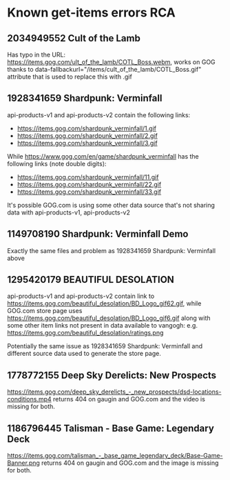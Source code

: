 Known get-items errors RCA
==========================

## 2034949552 Cult of the Lamb

Has typo in the URL: https://items.gog.com/ult_of_the_lamb/COTL_Boss.webm, works on GOG thanks to data-fallbackurl="/items/cult_of_the_lamb/COTL_Boss.gif" attribute that is used to replace this with .gif

## 1928341659 Shardpunk: Verminfall

api-products-v1 and api-products-v2 contain the following links:

- https://items.gog.com/shardpunk_verminfall/1.gif
- https://items.gog.com/shardpunk_verminfall/2.gif
- https://items.gog.com/shardpunk_verminfall/3.gif

While https://www.gog.com/en/game/shardpunk_verminfall has the following links (note double digits):

- https://items.gog.com/shardpunk_verminfall/11.gif
- https://items.gog.com/shardpunk_verminfall/22.gif
- https://items.gog.com/shardpunk_verminfall/33.gif

It's possible GOG.com is using some other data source that's not sharing data with api-products-v1, api-products-v2

## 1149708190 Shardpunk: Verminfall Demo

Exactly the same files and problem as 1928341659 Shardpunk: Verminfall above

## 1295420179 BEAUTIFUL DESOLATION

api-products-v1 and api-products-v2 contain link to https://items.gog.com/beautiful_desolation/BD_Logo_gif62.gif, while GOG.com store page uses https://items.gog.com/beautiful_desolation/BD_Logo_gif6.gif along with some other item links not present in data available to vangogh: e.g. https://items.gog.com/beautiful_desolation/ratings.png

Potentially the same issue as 1928341659 Shardpunk: Verminfall and different source data used to generate the store page.

## 1778772155 Deep Sky Derelicts: New Prospects

https://items.gog.com/deep_sky_derelicts_-_new_prospects/dsd-locations-conditions.mp4 returns 404 on gaugin and GOG.com and the video is missing for both.

## 1186796445 Talisman - Base Game: Legendary Deck 
https://items.gog.com/talisman_-_base_game_legendary_deck/Base-Game-Banner.png returns 404 on gaugin and GOG.com and the image is missing for both.
